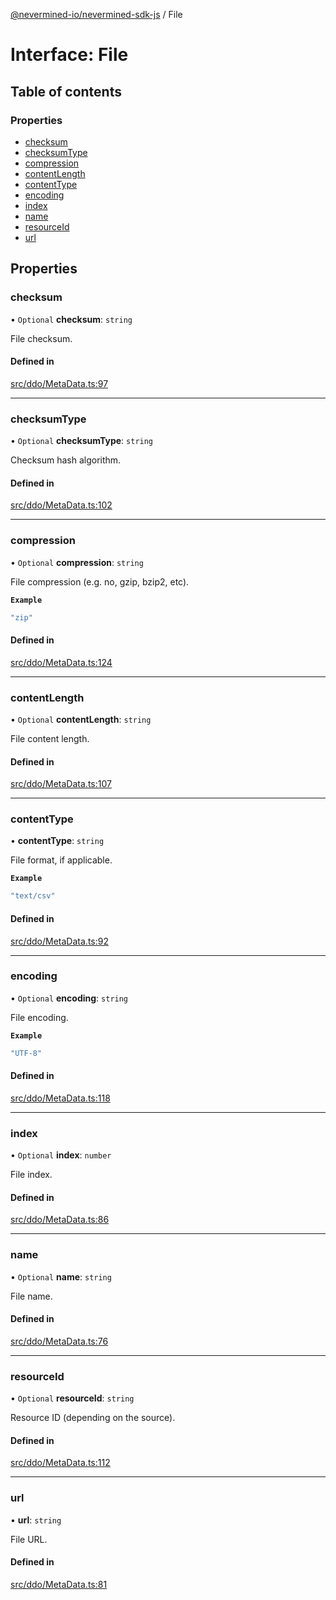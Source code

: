 [@nevermined-io/nevermined-sdk-js](../code-reference.md) / File

# Interface: File

## Table of contents

### Properties

- [checksum](File.md#checksum)
- [checksumType](File.md#checksumtype)
- [compression](File.md#compression)
- [contentLength](File.md#contentlength)
- [contentType](File.md#contenttype)
- [encoding](File.md#encoding)
- [index](File.md#index)
- [name](File.md#name)
- [resourceId](File.md#resourceid)
- [url](File.md#url)

## Properties

### checksum

• `Optional` **checksum**: `string`

File checksum.

#### Defined in

[src/ddo/MetaData.ts:97](https://github.com/nevermined-io/sdk-js/blob/eda22b6/src/ddo/MetaData.ts#L97)

___

### checksumType

• `Optional` **checksumType**: `string`

Checksum hash algorithm.

#### Defined in

[src/ddo/MetaData.ts:102](https://github.com/nevermined-io/sdk-js/blob/eda22b6/src/ddo/MetaData.ts#L102)

___

### compression

• `Optional` **compression**: `string`

File compression (e.g. no, gzip, bzip2, etc).

**`Example`**

```ts
"zip"
```

#### Defined in

[src/ddo/MetaData.ts:124](https://github.com/nevermined-io/sdk-js/blob/eda22b6/src/ddo/MetaData.ts#L124)

___

### contentLength

• `Optional` **contentLength**: `string`

File content length.

#### Defined in

[src/ddo/MetaData.ts:107](https://github.com/nevermined-io/sdk-js/blob/eda22b6/src/ddo/MetaData.ts#L107)

___

### contentType

• **contentType**: `string`

File format, if applicable.

**`Example`**

```ts
"text/csv"
```

#### Defined in

[src/ddo/MetaData.ts:92](https://github.com/nevermined-io/sdk-js/blob/eda22b6/src/ddo/MetaData.ts#L92)

___

### encoding

• `Optional` **encoding**: `string`

File encoding.

**`Example`**

```ts
"UTF-8"
```

#### Defined in

[src/ddo/MetaData.ts:118](https://github.com/nevermined-io/sdk-js/blob/eda22b6/src/ddo/MetaData.ts#L118)

___

### index

• `Optional` **index**: `number`

File index.

#### Defined in

[src/ddo/MetaData.ts:86](https://github.com/nevermined-io/sdk-js/blob/eda22b6/src/ddo/MetaData.ts#L86)

___

### name

• `Optional` **name**: `string`

File name.

#### Defined in

[src/ddo/MetaData.ts:76](https://github.com/nevermined-io/sdk-js/blob/eda22b6/src/ddo/MetaData.ts#L76)

___

### resourceId

• `Optional` **resourceId**: `string`

Resource ID (depending on the source).

#### Defined in

[src/ddo/MetaData.ts:112](https://github.com/nevermined-io/sdk-js/blob/eda22b6/src/ddo/MetaData.ts#L112)

___

### url

• **url**: `string`

File URL.

#### Defined in

[src/ddo/MetaData.ts:81](https://github.com/nevermined-io/sdk-js/blob/eda22b6/src/ddo/MetaData.ts#L81)
